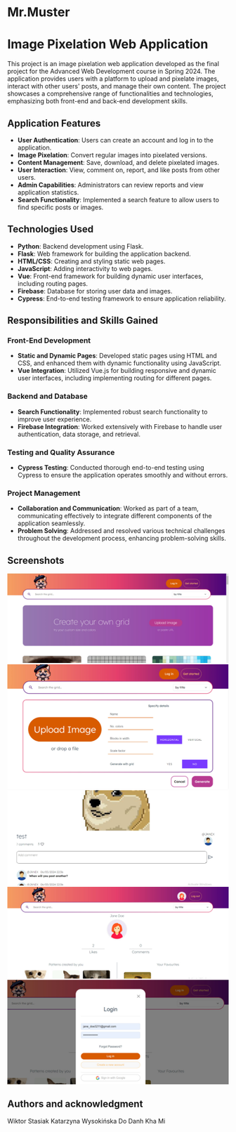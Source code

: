 # Mr.Muster

# Image Pixelation Web Application

This project is an image pixelation web application developed as the final project for the Advanced Web Development course in Spring 2024. The application provides users with a platform to upload and pixelate images, interact with other users' posts, and manage their own content. The project showcases a comprehensive range of functionalities and technologies, emphasizing both front-end and back-end development skills.

## Application Features

- **User Authentication**: Users can create an account and log in to the application.
- **Image Pixelation**: Convert regular images into pixelated versions.
- **Content Management**: Save, download, and delete pixelated images.
- **User Interaction**: View, comment on, report, and like posts from other users.
- **Admin Capabilities**: Administrators can review reports and view application statistics.
- **Search Functionality**: Implemented a search feature to allow users to find specific posts or images.

## Technologies Used

- **Python**: Backend development using Flask.
- **Flask**: Web framework for building the application backend.
- **HTML/CSS**: Creating and styling static web pages.
- **JavaScript**: Adding interactivity to web pages.
- **Vue**: Front-end framework for building dynamic user interfaces, including routing pages.
- **Firebase**: Database for storing user data and images.
- **Cypress**: End-to-end testing framework to ensure application reliability.

## Responsibilities and Skills Gained

### Front-End Development

- **Static and Dynamic Pages**: Developed static pages using HTML and CSS, and enhanced them with dynamic functionality using JavaScript.
- **Vue Integration**: Utilized Vue.js for building responsive and dynamic user interfaces, including implementing routing for different pages.

### Backend and Database

- **Search Functionality**: Implemented robust search functionality to improve user experience.
- **Firebase Integration**: Worked extensively with Firebase to handle user authentication, data storage, and retrieval.

### Testing and Quality Assurance

- **Cypress Testing**: Conducted thorough end-to-end testing using Cypress to ensure the application operates smoothly and without errors.

### Project Management

- **Collaboration and Communication**: Worked as part of a team, communicating effectively to integrate different components of the application seamlessly.
- **Problem Solving**: Addressed and resolved various technical challenges throughout the development process, enhancing problem-solving skills.

## Screenshots

![Home Page](screenshots/home_page.jpg)
![Pixelation Feature](screenshots/pixelation_feature.jpg)
![Post](screenshots/post.jpg)
![Account Page](screenshots/account_page.jpg)
![Log In](screenshots/login_modal.jpg)

## Authors and acknowledgment
Wiktor Stasiak
Katarzyna Wysokińska
Do Danh Kha Mi
